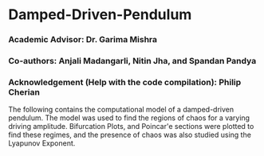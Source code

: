 # Damped-Driven-Pendulum

### Academic Advisor: Dr. Garima Mishra
### Co-authors: Anjali Madangarli, Nitin Jha, and Spandan Pandya
### Acknowledgement (Help with the code compilation): Philip Cherian

The following contains the computational model of a damped-driven pendulum. The model was used to find the regions of chaos for a varying driving amplitude. Bifurcation Plots, and Poincar\'e sections were plotted to find these regimes, and the presence of chaos was also studied using the Lyapunov Exponent. 
